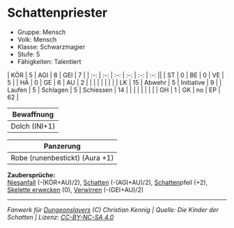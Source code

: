 # Schattenpriester  
- Gruppe: Mensch  
- Volk: Mensch  
- Klasse: Schwarzmagier  
- Stufe: 5  
- Fähigkeiten: Talentiert  


| KÖR    | 5  | AGI      | 8  | GEI        | 7  |
| :-: | :-: | :-: | :-: | :-: | :-: ||
| ST     | 0  | BE       | 0  | VE         | 5  |
| HÄ     | 0  | GE       | 6  | AU         | 2  |
|        |    |          |    |            |    |
| LK     | 15 | Abwehr   | 5  | Initiative | 9  |
| Laufen | 5  | Schlagen | 5  | Schiessen  | 14 |
|        |    |          |    |            |    |
| GH     | 1  | GK       | no | EP         | 62 |


| Bewaffnung |
| --- |
| Dolch (INI+1) |


| Panzerung |
| --- |
| Robe (runenbestickt) (Aura +1) |


**Zaubersprüche:**  
[Niesanfall](/grw/zauber/niesanfall.md) (-(KÖR+AU)/2), [Schatten](/grw/zauber/schatten.md) (-(AGI+AU)/2), [Schatten](/grw/zauber/schatten.md)pfeil (+2), [Skelette erwecken](/grw/zauber/skelette-erwecken.md) (0), [Verwirren](/grw/zauber/verwirren.md) (-(GEI+AU)/2)




___
*Fanwerk für [Dungeonslayers](https://www.dungeonslayers.net/) (C) Christian Kennig | Quelle: Die Kinder der Schatten | Lizenz: [CC-BY-NC-SA 4.0](https://creativecommons.org/licenses/by-nc-sa/4.0/deed.de)*